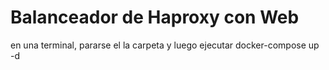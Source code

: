 # Balanceador de Haproxy con Web
en una terminal, pararse el la carpeta y luego ejecutar docker-compose up -d
